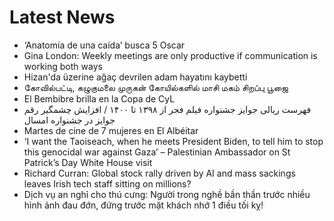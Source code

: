 # Latest News
-  ‘Anatomía de una caída’ busca 5 Oscar
-  Gina London: Weekly meetings are only productive if communication is working both ways
-  Hizan'da üzerine ağaç devrilen adam hayatını kaybetti
-  கோவில்பட்டி, கழுகுமலை முருகன் கோயில்களில் மாசி மகம் சிறப்பு பூஜை
-  El Bembibre brilla en la Copa de CyL
-  فهرست ریالی جوایز جشنواره فیلم فجر از ۱۳۹٨ تا ۱۴۰۰ / افزایش چشمگیر رقم جوایز در جشنواره امسال
-  Martes de cine de 7 mujeres en El Albéitar
-  ‘I want the Taoiseach, when he meets President Biden, to tell him to stop this genocidal war against Gaza’ – Palestinian Ambassador on St Patrick’s Day White House visit
-  Richard Curran: Global stock rally driven by AI and mass sackings leaves Irish tech staff sitting on millions?
-  Dịch vụ an nghỉ cho thú cưng: Người trong nghề bần thần trước nhiều hình ảnh đau đớn, đứng trước mặt khách nhớ 1 điều tối kỵ!
